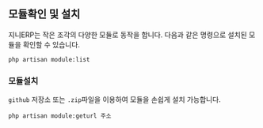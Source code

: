 ## 모듈확인 및 설치
지니ERP는 작은 조각의 다양한 모듈로 동작을 합니다. 다음과 같은 명령으로 설치된 모듈을 확인할 수 있습니다.
```
php artisan module:list
```

### 모듈설치
`github` 저장소 또는 `.zip`파일을 이용하여 모듈을 손쉽게 설치 가능합니다.
```
php artisan module:geturl 주소
``` 